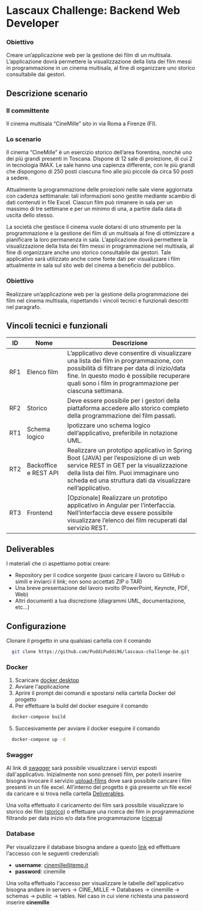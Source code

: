 # Lascaux Challenge: Backend Web Developer

### Obiettivo
Creare un’applicazione web per la gestione dei film di un multisala. L’applicazione dovrà permettere la visualizzazione della lista dei film messi in programmazione in un cinema multisala, al fine di organizzare uno storico consultabile dai gestori.

## Descrizione scenario
### Il committente
Il cinema multisala “CineMille” sito in via Roma a Firenze (FI).

### Lo scenario
Il cinema “CineMille” è un esercizio storico dell’area fiorentina, nonché uno dei più grandi presenti in Toscana. Dispone di 12 sale di proiezione, di cui 2 in tecnologia IMAX. Le sale hanno una capienza differente, con le più grandi che dispongono di 250 posti ciascuna fino alle più piccole da circa 50 posti a sedere.

Attualmente la programmazione delle proiezioni nelle sale viene aggiornata con cadenza settimanale: tali informazioni sono gestite mediante scambio di dati contenuti in file Excel. Ciascun film può rimanere in sala per un massimo di tre settimane e per un minimo di una, a partire dalla data di uscita dello stesso.

La società che gestisce il cinema vuole dotarsi di uno strumento per la programmazione e la gestione dei film di un multisala al fine di ottimizzare a pianificare la loro permanenza in sala. L’applicazione dovrà permettere la visualizzazione della lista dei film messi in programmazione nel multisala, al fine di organizzare anche uno storico consultabile dai gestori. Tale applicativo sarà utilizzato anche come fonte dati per visualizzare i film attualmente in sala sul sito web del cinema a beneficio del pubblico.

### Obiettivo
Realizzare un’applicazione web per la gestione della programmazione dei film nel cinema multisala, rispettando i vincoli tecnici e funzionali descritti nel paragrafo.

## Vincoli tecnici e funzionali
| ID | Nome | Descrizione
| --- | --- | --- |
| RF1 | Elenco film | L’applicativo deve consentire di visualizzare una lista dei film in programmazione, con possibilità di filtrare per data di inizio/data fine. In questo modo è possibile recuperare quali sono i film in programmazione per ciascuna settimana. |
| RF2 | Storico | Deve essere possibile per i gestori della piattaforma accedere allo storico completo della programmazione dei film passati. |
| RT1 | Schema logico | Ipotizzare uno schema logico dell’applicativo, preferibile in notazione UML. |
| RT2 | Backoffice e REST API | Realizzare un prototipo applicativo in Spring Boot (JAVA) per l’esposizione di un web service REST in GET per la visualizzazione della lista dei film. Puoi immaginare uno scheda ed una struttura dati da visualizzare nell’applicativo. |
| RT3 | Frontend | [Opzionale] Realizzare un prototipo applicativo in Angular per l’interfaccia. Nell’interfaccia deve essere possibile visualizzare l’elenco dei film recuperati dal servizio REST. |

## Deliverables
I materiali che ci aspettiamo potrai creare:
- Repository per il codice sorgente (puoi caricare il lavoro su GitHub o simili e inviarci il link; non sono accettati ZIP o TAR)
- Una breve presentazione del lavoro svolto (PowerPoint, Keynote, PDF, Web)
- Altri documenti a tua discrezione (diagrammi UML, documentazione, etc…)

## Configurazione
Clonare il progetto in una qualsiasi cartella con il comando

```bash
  git clone https://github.com/PuddiPuddi96/lascaux-challenge-be.git
```

### Docker
1. Scaricare [docker desktop](https://www.docker.com/products/docker-desktop/)
2. Avviare l'applicazione
3. Aprire il prompt dei comandi e spostarsi nella cartella Docker del progetto
4. Per effettuare la build del docker eseguire il comando
```bash
  docker-compose build
```
5. Succesivamente per avviare il docker eseguire il comando
```bash
  docker-compose up -d
```

### Swagger
Al link di [swagger](http://localhost:19000/cine-mille/swagger-ui/index.html) sarà possibile visualizzare i servizi esposti dall'applicativo.
Inizialmente non sono prenseti film, per poterli inserire bisogna invocare il servizio [upload-films](http://localhost:19000/cine-mille/swagger-ui/index.html#/cine-mille-controller/uploadFilmsFromExcel) dove sarà possibile caricare i film presenti in un file excel.
All'interno del progetto è già presente un file excel da caricare e si trova nella cartella [Deliverables](https://github.com/PuddiPuddi96/lascaux-challenge-be/tree/main/Deliverables).

Una volta effettuato il caricamento dei film sarà possibile visualizzare lo storico dei film ([storico](http://localhost:19000/cine-mille/swagger-ui/index.html#/cine-mille-controller/getFilmsHistory)) o effettuare una ricerca dei film in programmazione filtrando per data inizio e/o data fine programmazione ([ricerca](http://localhost:19000/cine-mille/swagger-ui/index.html#/cine-mille-controller/getFilmsByFilter)) 

### Database
Per visualizzare il database bisogna andare a questo [link](http://localhost:19002) ed effettuare l'accesso con le seguenti credenziali:
- **username**: cinemille@temp.it
- **password**: cinemille

Una volta effettuato l'accesso per visualizzare le tabelle dell'applicativo bisogna andare in servers -> CINE_MILLE -> Databases -> cinemille -> schemas -> public -> tables. Nel caso in cui viene richiesta una password inserire **cinemille**
